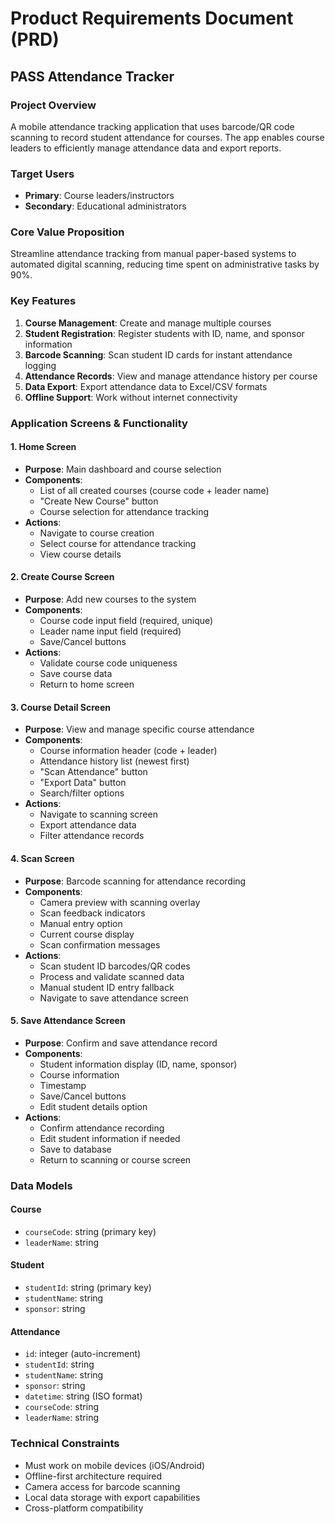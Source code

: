 # Product Requirements Document (PRD)
## PASS Attendance Tracker

### **Project Overview**
A mobile attendance tracking application that uses barcode/QR code scanning to record student attendance for courses. The app enables course leaders to efficiently manage attendance data and export reports.

### **Target Users**
- **Primary**: Course leaders/instructors
- **Secondary**: Educational administrators

### **Core Value Proposition**
Streamline attendance tracking from manual paper-based systems to automated digital scanning, reducing time spent on administrative tasks by 90%.

### **Key Features**
1. **Course Management**: Create and manage multiple courses
2. **Student Registration**: Register students with ID, name, and sponsor information
3. **Barcode Scanning**: Scan student ID cards for instant attendance logging
4. **Attendance Records**: View and manage attendance history per course
5. **Data Export**: Export attendance data to Excel/CSV formats
6. **Offline Support**: Work without internet connectivity

### **Application Screens & Functionality**

#### **1. Home Screen**
- **Purpose**: Main dashboard and course selection
- **Components**:
  - List of all created courses (course code + leader name)
  - "Create New Course" button
  - Course selection for attendance tracking
- **Actions**:
  - Navigate to course creation
  - Select course for attendance tracking
  - View course details

#### **2. Create Course Screen**
- **Purpose**: Add new courses to the system
- **Components**:
  - Course code input field (required, unique)
  - Leader name input field (required)
  - Save/Cancel buttons
- **Actions**:
  - Validate course code uniqueness
  - Save course data
  - Return to home screen

#### **3. Course Detail Screen**
- **Purpose**: View and manage specific course attendance
- **Components**:
  - Course information header (code + leader)
  - Attendance history list (newest first)
  - "Scan Attendance" button
  - "Export Data" button
  - Search/filter options
- **Actions**:
  - Navigate to scanning screen
  - Export attendance data
  - Filter attendance records

#### **4. Scan Screen**
- **Purpose**: Barcode scanning for attendance recording
- **Components**:
  - Camera preview with scanning overlay
  - Scan feedback indicators
  - Manual entry option
  - Current course display
  - Scan confirmation messages
- **Actions**:
  - Scan student ID barcodes/QR codes
  - Process and validate scanned data
  - Manual student ID entry fallback
  - Navigate to save attendance screen

#### **5. Save Attendance Screen**
- **Purpose**: Confirm and save attendance record
- **Components**:
  - Student information display (ID, name, sponsor)
  - Course information
  - Timestamp
  - Save/Cancel buttons
  - Edit student details option
- **Actions**:
  - Confirm attendance recording
  - Edit student information if needed
  - Save to database
  - Return to scanning or course screen

### **Data Models**

#### **Course**
- `courseCode`: string (primary key)
- `leaderName`: string

#### **Student**
- `studentId`: string (primary key)
- `studentName`: string
- `sponsor`: string

#### **Attendance**
- `id`: integer (auto-increment)
- `studentId`: string
- `studentName`: string
- `sponsor`: string
- `datetime`: string (ISO format)
- `courseCode`: string
- `leaderName`: string

### **Technical Constraints**
- Must work on mobile devices (iOS/Android)
- Offline-first architecture required
- Camera access for barcode scanning
- Local data storage with export capabilities
- Cross-platform compatibility
